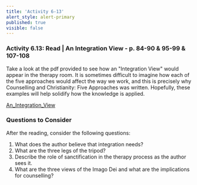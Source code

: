 ```yaml
---
title: 'Activity 6-13'
alert_style: alert-primary
published: true
visible: false
---
```


### Activity 6.13: Read | An Integration View - p. 84-90 & 95-99 & 107-108

Take a look at the pdf provided to see how an "Integration View" would appear in the therapy room. It is sometimes difficult to imagine how each of the five approaches would affect the way we work, and this is precisely why Counselling and Christianity: Five Approaches was written. Hopefully, these examples will help solidify how the knowledge is applied.   

[An_Integration_View](An_Integration_View.pdf)

### Questions to Consider

After the reading, consider the following questions:

1. What does the author believe that integration needs?
2. What are the three legs of the tripod?
3. Describe the role of sanctification in the therapy process as the author sees it.
4. What are the three views of the Imago Dei and what are the implications for counselling?
